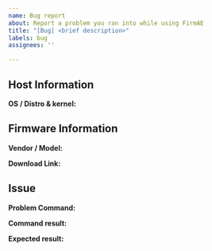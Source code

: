 ```yaml
---
name: Bug report
about: Report a problem you ran into while using FirmAE
title: "[Bug] <brief description>"
labels: bug
assignees: ''

---
```


## Host Information
**OS / Distro & kernel:**

## Firmware Information
**Vendor / Model:**

**Download Link:**

## Issue
**Problem Command:**

**Command result:**

**Expected result:**
